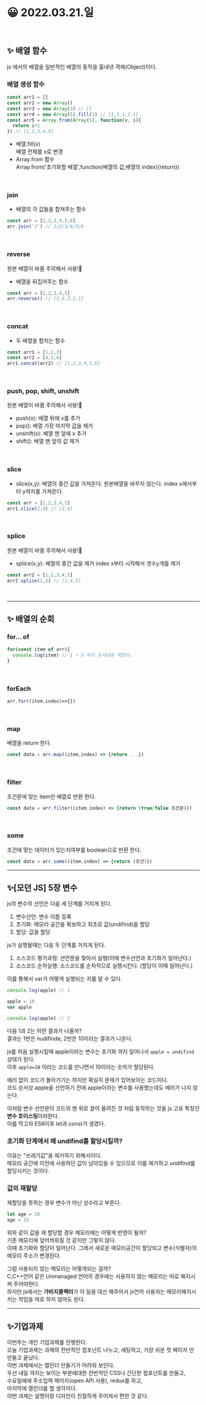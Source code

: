 # 😀 2022.03.21.일


<br />

## ✨ 배열 함수
js 에서의 배열을 일반적인 배열의 동작을 흉내낸 객체(Object)이다. 

### 배열 생성 함수
```js
const arr1 = []
const arr2 = new Array()
const arr3 = new Array(3) // []
const arr4 = new Array(5).fill(1) // [1,1,1,1,1]
const arr5 = Array.from(Array(5), function(v, i){
  return i+1
}) // [1,2,3,4,5]
```
- 배열.fill(x)  
  배열 전체를 x로 변경  
- Array.from 함수  
  Array.from('초기화할 배열',function(배열의 값,배열의 index){return})

<br/>

### join

- 배열의 각 값들을 합쳐주는 함수

```js
const arr = [1,2,3,4,5,6]
arr.join('/') // 1/2/3/4/5/6
```

<br/>

### reverse

원본 배열이 바뀜 주의해서 사용!🚨 
- 배열을 뒤집어주는 함수  

```js
const arr = [1,2,3,4,5]
arr.reverse() // [5,4,3,2,1]
```

<br/>

### concat

- 두 배열을 합치는 함수

```js
const arr1 = [1,2,3]
const arr2 = [4,5,6]
arr1.concat(arr2) // [1,2,3,4,5,6]
```

<br/>

### push, pop, shift, unshift

원본 배열이 바뀜 주의해서 사용!🚨 
- push(x): 배열 뒤에 x를 추가
- pop(): 배열 가장 마지막 값을 제거
- unshift(x): 배열 맨 앞에 x 추가
- shift(): 배열 맨 앞의 값 제거

<br/>

### slice

- slice(x,y): 배열의 중간 값을 가져온다.
  원본배열을 바꾸지 않는다.
  index x에서부터 y까지를 가져온다.  

```js
const arr = [1,2,3,4,5]
arr1.slice(2,4) // [3,4]
```

<br/>

###  splice

원본 배열이 바뀜 주의해서 사용!🚨 
- splice(x,y): 배열의 중간 값을 제거
  index x부터 시작해서 갯수y개를 제거

```js
const arr2 = [1,2,3,4,5]
arr2.splice(1,2) // [1,4,5]
```

<br/>

---

## ✨ 배열의 순회

### for... of
```js
for(const item of arr){
  console.log(item) // 1 ~ 5 까지 순서대로 찍힌다.
}
```

<br/>

### forEach

```js
arr.for((item,index)=>{})
```

<br/>

### map

배열을 return 한다.

```js
const data = arr.map((item,index) => {return ...})
```

<br/>

### filter

조건문에 맞는 item만 배열로 반환 한다.

```js
const data = arr.filter((item,index) => {return (true/false 조건문)})
```

<br/>

### some

조건에 맞는 데이터가 있는지여부를 boolean으로 반환 한다.

```js
const data = arr.some((item,index) => {return (조건)})
```

--- 

## ✨[모던 JS] 5장 변수

js의 변수의 선언은 다음 세 단계를 거치게 된다.
1. 변수선언: 변수 이름 등록
2. 초기화: 메모리 공간을 확보하고 최초로 값(undifind)을 할당 
3. 할당: 값을 할당

js가 실행될때는 다음 두 단계를 거치게 된다.
1. 소스코드 평가과정: 선언문을 찾아서 실행(이때 변수선언과 초기화가 일어난다.)
2. 소스코드 순차실행: 소스코드를 순차적으로 실행시킨다. (할당이 이때 일어난다.)

이를 통해서 var가 어떻게 실행되는 지를 알 수 있다.

```js
console.log(apple) // 1

apple = 10
var apple

console.log(apple) // 2
```
다음 1과 2는 어떤 결과가 나올까?  
결과는 1번은 nudifinde, 2번은 10이라는 결과가 나온다.

js를 처음 실행시킬때 apple이라는 변수는 초기화 까지 일어나서 ```apple = undifind``` 상태가 된다.  
이후 ```apple=10``` 이라는 코드를 만나면서 10이라는 숫자가 할당된다.   

에러 없이 코드가 돌아가기는 하지만 확실히 문제가 있어보이는 코드이다.   
코드 순서상 apple을 선언하기 전에 apple이라는 변수를 사용했는데도 에러가 나지 않는다.  

이처럼 변수 선언문이 코드의 맨 위로 끌어 올려진 것 처럼 동작하는 것을 js 고유 특징인 **변수 호이스팅**이라한다.  
이를 막고자 ES6이후 let과 const가 생겼다.

### 초기화 단계에서 왜 undifind를 할당시킬까?

이유는 "쓰레기값"을 제거하기 위해서이다.  
메모리 공간에 이전에 사용하던 값이 남아있을 수 있으므로 이를 제거하고 undifind를 할당시키는 것이다.  

### 값의 재할당

재할당을 못하는 경우 변수가 아닌 상수라고 부른다.  

```js
let age = 10
age = 15
```
위와 같이 값을 재 할당할 경우 메모리에는 어떻게 반영이 될까?  
기존 메모리에 덮어씌워질 것 같지만 그렇지 않다.  
이때 초기화와 할당이 일어난다. 그래서 새로운 매모리공간이 할당되고 변수(식별자)의 메모리 주소가 변경된다.   

그럼 사용되지 않는 메모리는 어떻게되는 걸까?  
C,C++언어 같은 Unmanaged 언어의 경우에는 사용하지 않는 메모리는 따로 해지시켜 주어야한다.  
하지만 js에서는 **가비지콜렉터**가 이 일을 대신 해주어서 js언어 사용자는 메모리해지시키는 작업을 따로 하지 않아도 된다. 

---

## ✨기업과제 

이번주는 개인 기업과제를 진행한다.  
오늘 기업과제는 과제의 전반적인 컴포넌트 나누고, 세팅하고, 가장 쉬운 첫 페이지 만 만들고 끝났다.  
이번 과제에서는 캘린더 만들기가 어려워 보인다.  
우선 내일 까지는 보이는 부분에대한 전반적인 CSS나 간단한 컴포넌트를 만들고,   
수요일에에 주소입력 페이지(open API 사용), redux를 하고,  
마지막에 캘린더를 할 생각이다.  
이번 과제는 설명이랑 디자인이 친절하게 주어져서 편한 것 같다.  


